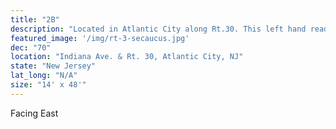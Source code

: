 ```yaml
---
title: "2B"
description: "Located in Atlantic City along Rt.30. This left hand read is located right on Rt.30 and Indiana Ave. catching all the traffic coming from the marina district and traffic coming from the boardwalk casinos on Rt.30."
featured_image: '/img/rt-3-secaucus.jpg'
dec: "70"
location: "Indiana Ave. & Rt. 30, Atlantic City, NJ"
state: "New Jersey"
lat_long: "N/A"
size: "14' x 48'"
---
```

 Facing East